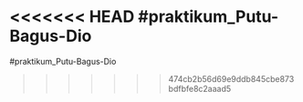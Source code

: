 <<<<<<< HEAD
#praktikum_Putu-Bagus-Dio
=======
#praktikum_Putu-Bagus-Dio
>>>>>>> 474cb2b56d69e9ddb845cbe873bdfbfe8c2aaad5
